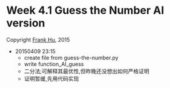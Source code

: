 # Week 4.1 Guess the Number AI version

Copyright [Frank Hu](https://github.com/Frank-the-Obscure), 2015

- 20150409 23:15 
  - create file from guess-the-number.py
  - write function_AI_guess
  - 二分法;可解释其最优性,但昨晚还没想出如何严格证明
  - 证明暂缓,先用代码实现